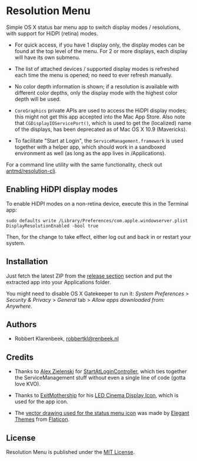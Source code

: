 # Resolution Menu

Simple OS X status bar menu app to switch display modes / resolutions, with support for HiDPI (retina) modes.

* For quick access, if you have 1 display only, the display modes can be found at the top level of the menu. For 2 or more displays, each display will have its own submenu.

* The list of attached devices / supported display modes is refreshed each time the menu is opened; no need to ever refresh manually.

* No color depth information is shown; if a resolution is available with different color depths, only the display mode with the highest color depth will be used.

* `CoreGraphics` private APIs are used to access the HiDPI display modes; this might not get this app accepted into the Mac App Store. Also note that `CGDisplayIOServicePort()`, which is used to get the (localized) name of the displays, has been deprecated as of Mac OS X 10.9 (Mavericks).

* To facilitate "Start at Login", the `ServiceManagement.framework` is used together with a helper app, which should work in a sandboxed environment as well (as long as the app lives in /Applications).

For a command line utility with the same functionality, check out [antmd/resolution-cli](https://github.com/antmd/resolution-cli/).

## Enabling HiDPI display modes

To enable HiDPI modes on a non-retina device, execute this in the Terminal app:

```
sudo defaults write /Library/Preferences/com.apple.windowserver.plist DisplayResolutionEnabled -bool true
```

Then, for the change to take effect, either log out and back in or restart your system.

## Installation

Just fetch the latest ZIP from the [release section](https://github.com/robbertkl/ResolutionMenu/releases) section and put the extracted app into your Applications folder.

You might need to disable OS X Gatekeeper to run it: *System Preferences* > *Security & Privacy* > *General* tab > *Allow apps downloaded from: Anywhere*.

## Authors

* Robbert Klarenbeek, <robbertkl@renbeek.nl>

## Credits

* Thanks to [Alex Zielenski](https://twitter.com/#!/alexzielenski) for [StartAtLoginController](https://github.com/alexzielenski/StartAtLoginController), which ties together the ServiceManagement stuff without even a single line of code (gotta love KVO).

* Thanks to [ExitMothership](http://exitmothership.deviantart.com) for his [LED Cinema Display Icon](http://exitmothership.deviantart.com/art/LED-Cinema-Display-Icon-331815542), which is used for the app icon.

* The [vector drawing used for the status menu icon](Graphics/StatusMenuTemplate.eps) was made by [Elegant Themes](http://www.flaticon.com/authors/elegant-themes) from [Flaticon](http://www.flaticon.com).

## License

Resolution Menu is published under the [MIT License](http://www.opensource.org/licenses/mit-license.php).
